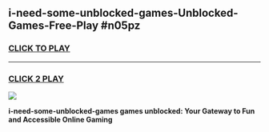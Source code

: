 
## i-need-some-unblocked-games-Unblocked-Games-Free-Play #n05pz
<h3>
<a href="https://us.freeplayer.one?title=i-need-some-unblocked-games&ref=9M">CLICK TO PLAY</a></h3>
<hr>

<h3>
<a href="https://us.freeplayer.one?title=i-need-some-unblocked-games&ref=9M">CLICK 2 PLAY</a>
  
</h3>

<a href="https://us.freeplayer.one?title=i-need-some-unblocked-games&ref=9M"><img src="https://clearcache.store/games.png"></a>


**i-need-some-unblocked-games games unblocked: Your Gateway to Fun and Accessible Online Gaming**
